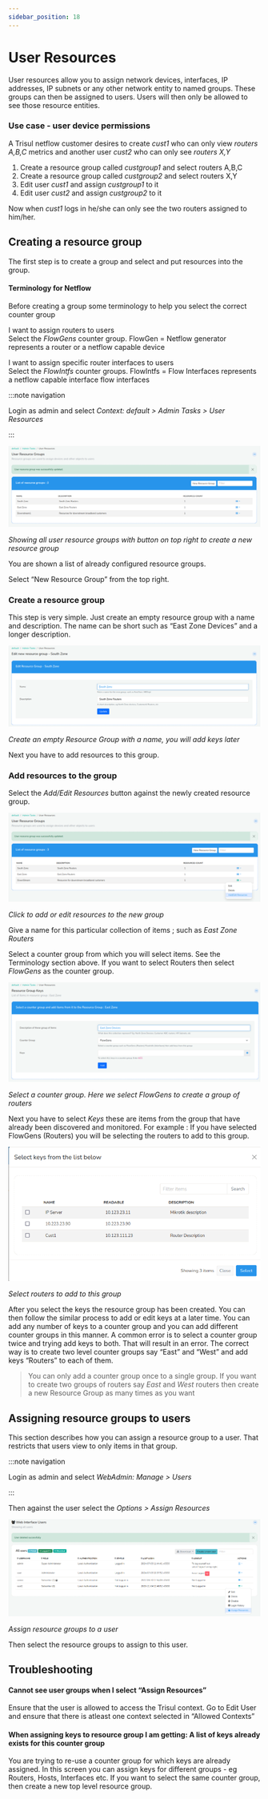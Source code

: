```yaml
---
sidebar_position: 18
---
```


# User Resources

User resources allow you to assign network devices, interfaces, IP
addresses, IP subnets or any other network entity to named groups. These
groups can then be assigned to users. Users will then only be allowed to
see those resource entities.

### Use case - user device permissions

A Trisul netflow customer desires to create *cust1* who can only view
*routers A,B,C* metrics and another user *cust2* who can only see
*routers X,Y*

1. Create a resource group called *custgroup1* and select routers A,B,C
2. Create a resource group called *custgroup2* and select routers X,Y
3. Edit user *cust1* and assign *custgroup1* to it
4. Edit user *cust2* and assign *custgroup2* to it

Now when *cust1* logs in he/she can only see the two routers assigned to
him/her.

## Creating a resource group

The first step is to create a group and select and put resources into
the group.

#### Terminology for Netflow

Before creating a group some terminology to help you select the correct
counter group

I want to assign routers to users  
Select the *FlowGens* counter group. FlowGen = Netflow generator
represents a router or a netflow capable device

I want to assign specific router interfaces to users  
Select the *FlowIntfs* counter groups. FlowIntfs = Flow Interfaces
represents a netflow capable interface flow interfaces 

:::note navigation

Login as admin and select *Context: default \> Admin Tasks \> User
Resources*

:::

![](images/user_resourcegroups.png)

*Showing all user resource groups with button on top right to create a
new resource group*

You are shown a list of already configured resource groups.

Select “New Resource Group” from the top right.

### Create a resource group

This step is very simple. Just create an empty resource group with a
name and description. The name can be short such as “East Zone Devices”
and a longer description.

![](images/edit_new_resourcegroup.png)

*Create an empty Resource Group with a name, you will add keys later*

Next you have to add resources to this group.

### Add resources to the group

Select the *Add/Edit Resources* button against the newly created
resource group.

![](images/addordit_resources.png)

*Click to add or edit resources to the new group*

Give a name for this particular collection of items ; such as *East Zone
Routers*

Select a counter group from which you will select items. See the
Terminology section above. If you want to select Routers then select
*FlowGens* as the counter group.

![](images/countergroup_edituserresource.png)

*Select a counter group. Here we select FlowGens to create a group of
routers*

Next you have to select *Keys* these are items from the group that have
already been discovered and monitored. For example : If you have
selected FlowGens (Routers) you will be selecting the routers to add to
this group.

![](images/keys_userresources.png)

*Select routers to add to this group*

After you select the keys the resource group has been created. You can
then follow the similar process to add or edit keys at a later time. You
can add any number of keys to a counter group and you can add different
counter groups in this manner. A common error is to select a counter
group twice and trying add keys to both. That will result in an error.
The correct way is to create two level counter groups say “East” and
“West” and add keys “Routers” to each of them.

> You can only add a counter group once to a single group. If you want to create two groups of routers say *East* and *West* routers then create a new Resource Group as many times as you want

## Assigning resource groups to users

This section describes how you can assign a resource group to a user.
That restricts that users view to only items in that group.

:::note navigation

Login as admin and select *WebAdmin: Manage \> Users*

:::

Then against the user select the *Options \> Assign Resources*

![](images/assignresources_userresource.png)

*Assign resource groups to a user*

Then select the resource groups to assign to this user.

## Troubleshooting

#### Cannot see user groups when I select “Assign Resources”

Ensure that the user is allowed to access the Trisul context. Go to Edit
User and ensure that there is atleast one context selected in “Allowed
Contexts”

#### When assigning keys to resource group I am getting: A list of keys already exists for this counter group

You are trying to re-use a counter group for which keys are already
assigned. In this screen you can assign keys for different groups - eg
Routers, Hosts, Interfaces etc. If you want to select the same counter
group, then create a new top level resource group.
